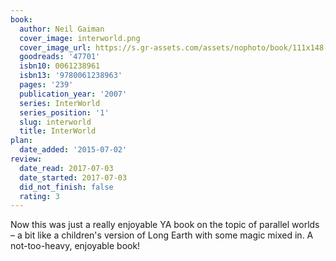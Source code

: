 ```yaml
---
book:
  author: Neil Gaiman
  cover_image: interworld.png
  cover_image_url: https://s.gr-assets.com/assets/nophoto/book/111x148-bcc042a9c91a29c1d680899eff700a03.png
  goodreads: '47701'
  isbn10: 0061238961
  isbn13: '9780061238963'
  pages: '239'
  publication_year: '2007'
  series: InterWorld
  series_position: '1'
  slug: interworld
  title: InterWorld
plan:
  date_added: '2015-07-02'
review:
  date_read: 2017-07-03
  date_started: 2017-07-03
  did_not_finish: false
  rating: 3
---
```


Now this was just a really enjoyable YA book on the topic of parallel worlds – a bit like a children's version of Long Earth with some magic mixed in. A not-too-heavy, enjoyable book!
